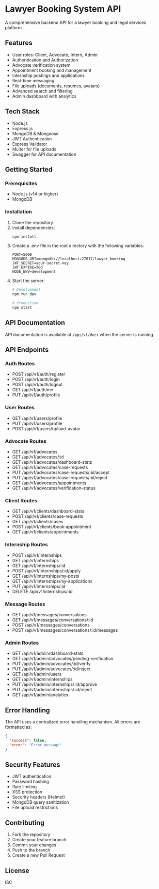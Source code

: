# Lawyer Booking System API

A comprehensive backend API for a lawyer booking and legal services platform.

## Features

- User roles: Client, Advocate, Intern, Admin
- Authentication and Authorization
- Advocate verification system
- Appointment booking and management
- Internship postings and applications
- Real-time messaging
- File uploads (documents, resumes, avatars)
- Advanced search and filtering
- Admin dashboard with analytics

## Tech Stack

- Node.js
- Express.js
- MongoDB & Mongoose
- JWT Authentication
- Express Validator
- Multer for file uploads
- Swagger for API documentation

## Getting Started

### Prerequisites

- Node.js (v14 or higher)
- MongoDB

### Installation

1. Clone the repository
2. Install dependencies:
   ```bash
   npm install
   ```
3. Create a .env file in the root directory with the following variables:
   ```
   PORT=5000
   MONGODB_URI=mongodb://localhost:27017/lawyer_booking
   JWT_SECRET=your-secret-key
   JWT_EXPIRE=30d
   NODE_ENV=development
   ```
4. Start the server:
   ```bash
   # Development
   npm run dev

   # Production
   npm start
   ```

## API Documentation

API documentation is available at `/api/v1/docs` when the server is running.

## API Endpoints

### Auth Routes
- POST /api/v1/auth/register
- POST /api/v1/auth/login
- POST /api/v1/auth/logout
- GET /api/v1/auth/me
- PUT /api/v1/auth/profile

### User Routes
- GET /api/v1/users/profile
- PUT /api/v1/users/profile
- POST /api/v1/users/upload-avatar

### Advocate Routes
- GET /api/v1/advocates
- GET /api/v1/advocates/:id
- GET /api/v1/advocates/dashboard-stats
- GET /api/v1/advocates/case-requests
- PUT /api/v1/advocates/case-requests/:id/accept
- PUT /api/v1/advocates/case-requests/:id/reject
- GET /api/v1/advocates/appointments
- GET /api/v1/advocates/verification-status

### Client Routes
- GET /api/v1/clients/dashboard-stats
- POST /api/v1/clients/case-requests
- GET /api/v1/clients/cases
- POST /api/v1/clients/book-appointment
- GET /api/v1/clients/appointments

### Internship Routes
- POST /api/v1/internships
- GET /api/v1/internships
- GET /api/v1/internships/:id
- POST /api/v1/internships/:id/apply
- GET /api/v1/internships/my-posts
- GET /api/v1/internships/my-applications
- PUT /api/v1/internships/:id
- DELETE /api/v1/internships/:id

### Message Routes
- GET /api/v1/messages/conversations
- GET /api/v1/messages/conversations/:id
- POST /api/v1/messages/conversations
- POST /api/v1/messages/conversations/:id/messages

### Admin Routes
- GET /api/v1/admin/dashboard-stats
- GET /api/v1/admin/advocates/pending-verification
- PUT /api/v1/admin/advocates/:id/verify
- PUT /api/v1/admin/advocates/:id/reject
- GET /api/v1/admin/users
- GET /api/v1/admin/internships
- PUT /api/v1/admin/internships/:id/approve
- PUT /api/v1/admin/internships/:id/reject
- GET /api/v1/admin/analytics

## Error Handling

The API uses a centralized error handling mechanism. All errors are formatted as:

```json
{
  "success": false,
  "error": "Error message"
}
```

## Security Features

- JWT authentication
- Password hashing
- Rate limiting
- XSS protection
- Security headers (Helmet)
- MongoDB query sanitization
- File upload restrictions

## Contributing

1. Fork the repository
2. Create your feature branch
3. Commit your changes
4. Push to the branch
5. Create a new Pull Request

## License

ISC
